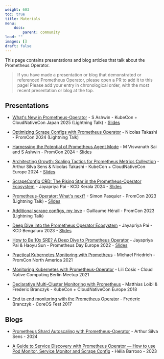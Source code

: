 ```yaml
---
weight: 603
toc: true
title: Materials
menu:
    docs:
        parent: community
lead: ""
images: []
draft: false
---
```


This page contains presentations and blog articles that talk about the Prometheus Operator.

> If you have made a presentation or blog that demonstrated or referenced Prometheus Operator, please open a PR to add it to this page! Please add your entry in chronological order, with the most recent presentation or blog at the top.

## Presentations

* [What's New in Prometheus-Operator](https://youtu.be/alLOIDTZjrg?si=HM-VlQ7kKYJKCBKH) - S Ashwin - KubeCon + CloudNativeCon Japan 2025 (Lightning Talk) - [Slides](https://docs.google.com/presentation/d/1HhcnfJj0dCLszuHkYJJMREE25HVe-Ich/edit?usp=sharing&ouid=108519017454303267250&rtpof=true&sd=true)

* [Optimizing Scrape Configs with Prometheus Operator](https://youtu.be/Yd0kuAHaWjE?si=fta8nhRhCH5NRatY) - Nicolas Takashi - PromCon 2024 (Lightning Talk)

* [Harnessing the Potential of Prometheus Agent Mode](https://youtu.be/wkkXh8X0N8s?si=PVqsvzxM5O0sfvMd) - M Viswanath Sai and S Ashwin - PromCon 2024 - [Slides](https://docs.google.com/presentation/d/1sf6EBUkyPFMHZT0faSS82n6g8Fn7BwOCGoYQJhSqnYQ/edit?usp=sharing)

* [Architecting Growth: Scaling Tactics for Prometheus Metrics Collection](https://youtu.be/bVICOulH5IY?si=M1GKX0lDmuBzyCzH) - Arthur Silva Sens & Nicolas Takashi - KubeCon + CloudNativeCon Europe 2024 - [Slides](https://docs.google.com/presentation/d/13PzKz1na83rESIbqDBTeKUzTR9B1mH0s7QF7cESbSrI/edit?usp=sharing)

* [ScrapeConfig CRD: The Rising Star in the Prometheus-Operator Ecosystem](https://youtu.be/RabXsaOl1TE?si=Sc82jMpIgddcR212) - Jayapriya Pai - KCD Kerala 2024 - [Slides](https://github.com/slashpai/speaker-notes/tree/main/kcd-kerala-2024)

* [Prometheus-Operator: What's next?](https://www.youtube.com/live/ymR57Q0qqg4?si=JUmYjkfSOJe4qpam&t=27386) - Simon Pasquier - PromCon 2023 (Lightning Talk) - [Slides](https://docs.google.com/presentation/d/1P3fBYHpzQ67M-KwO2s-KaorXn4p7WcBEaOYWLI84hFA/edit?slide=id.gae9988762_0_0#slide=id.gae9988762_0_0)

* [Additional scrape configs, my love](https://www.youtube.com/live/ymR57Q0qqg4?si=LsDGIBC42ylJbjbw&t=26271) - Guillaume Hérail - PromCon 2023 (Lightning Talk)

* [Deep Dive into the Prometheus Operator Ecosystem](https://youtu.be/P__R4CFFxEQ?si=1YPkY-X-4ST4YJ7j) - Jayapriya Pai - KCD Bengaluru 2023 - [Slides](https://github.com/slashpai/speaker-notes/tree/main/kcd-blr-2023)

* [How to Be 10x SRE? A Deep Dive to Prometheus Operator](https://youtu.be/Uph_Say4D3M?si=vElc7eea9mSKiE9d) - Jayapriya Pai & Haoyu Sun - Prometheus Day Europe 2022 - [Slides](https://github.com/slashpai/speaker-notes/tree/main/prometheus-day-eu-2022)

* [Practical Kubernetes Monitoring with Prometheus](https://youtu.be/CyQNYT1ZQQ8?si=0k6NhMsQVqTxULl1) - Michael Friedrich - PromCon North America 2021

* [Monitoring Kubernetes with Prometheus-Operator](https://youtu.be/MuHPMXCGiLc?si=2tpfuyMzRVh0MR8-) - Lili Cosic - Cloud Native Computing Berlin Meetup 2021

* [Declarative Multi-Cluster Monitoring with Prometheus](https://youtu.be/IpGfmmJ2hcw?si=UpU8zN82y8kKYtiE) - Matthias Loibl & Frederic Branczyk - KubeCon + CloudNativeCon Europe 2018

* [End to end monitoring with the Prometheus Operator](https://youtu.be/5Jr1v9mWnJc?si=qLYG3ztpsdkqA_nP) - Frederic Branczyk - CoreOS Fest 2017

## Blogs

* [Prometheus Shard Autoscaling with Prometheus-Operator](https://www.arthursens.dev/posts/prometheus-shard-autoscaling) - Arthur Silva Sens - 2024

* [A Guide to Service Discovery with Prometheus Operator — How to use Pod Monitor, Service Monitor and Scrape Config](https://medium.com/@helia.barroso/a-guide-to-service-discovery-with-prometheus-operator-how-to-use-pod-monitor-service-monitor-6a7e4e27b303) -
  Hélia Barroso - 2023

